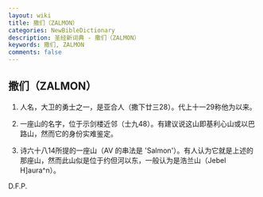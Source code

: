 ```yaml
---
layout: wiki
title: 撒们（ZALMON）
categories: NewBibleDictionary
description: 圣经新词典 - 撒们（ZALMON）
keywords: 撒们, ZALMON
comments: false
---
```


## 撒们（ZALMON）

1. 人名，大卫的勇士之一，是亚合人（撒下廿三28）。代上十一29称他为以来。

2. 一座山的名字，位于示剑楼近邻（士九48）。有建议说这山即基利心山或以巴路山，然而它的身份实难鉴定。

3. 诗六十八14所提的一座山（AV 的串法是 'Salmon'）。有人认为它就是上述的那座山，然而此山似是位于约但河以东，一般认为是浩兰山（Jebel H]aura^n）。

D.F.P.








